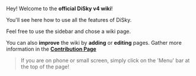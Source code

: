Hey! Welcome to the **official DiSky v4 wiki**!

You'll see here how to use all the features of DiSky.

Feel free to use the sidebar and chose a wiki page. 

You can also **improve** the wiki by **adding** or **editing** pages. Gather more information in the **[Contribution Page](?page=contribute)**

> If you are on phone or small screen, simply click on the 'Menu' bar at the top of the page!